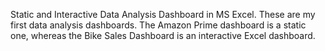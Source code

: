 Static and Interactive Data Analysis Dashboard in MS Excel.
These are my first data analysis dashboards.
The Amazon Prime dashboard is a static one, whereas the Bike Sales Dashboard is an interactive Excel dashboard.
